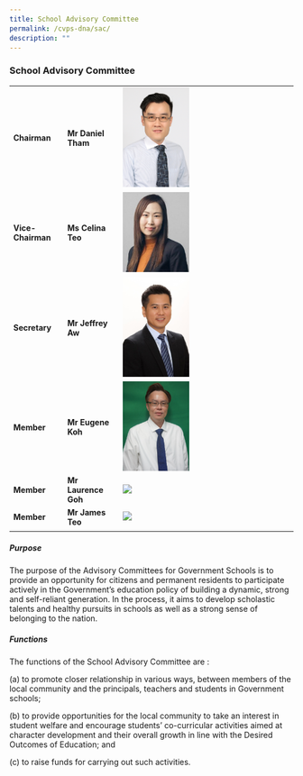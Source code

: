 ```yaml
---
title: School Advisory Committee
permalink: /cvps-dna/sac/
description: ""
---
```

### **School Advisory Committee**



|  |   |  |
| -------- | -------- | -------- |
| **Chairman**     | **Mr Daniel Tham**     | <img src="/images/sac2.jpg" style="width:40%">     |
| **Vice-Chairman**     | **Ms Celina Teo**     | <img src="/images/sac4.jpg" style="width:40%">     |
| **Secretary**     | **Mr Jeffrey Aw**     | <img src="/images/sac3.jpeg" style="width:40%">     |
| **Member**     | **Mr Eugene Koh**     | <img src="/images/SAC/mreugenekoh.jpg" style="width:40%">     |
| **Member**     | **Mr Laurence Goh**     | <img src="/images/SAC/mrlaurencegoh.jpg" style="width:40%">     |
| **Member**     | **Mr James Teo**     | <img src="/images/SAC/mrjamesteo.jpg" style="width:40%">     |
|  |   |  |

##### **Purpose**
The purpose of the Advisory Committees for Government Schools is to provide an opportunity for citizens and permanent residents to participate actively in the Government’s education policy of building a dynamic, strong and self-reliant generation. In the process, it aims to develop scholastic talents and healthy pursuits in schools as well as a strong sense of belonging to the nation.

##### **Functions**
The functions of the School Advisory Committee are :

(a) to promote closer relationship in various ways, between members of the local community and the principals, teachers and students in Government schools;

(b) to provide opportunities for the local community to take an interest in student welfare and encourage students’ co-curricular activities aimed at character development and their overall growth in line with the Desired Outcomes of Education; and

(c) to raise funds for carrying out such activities.